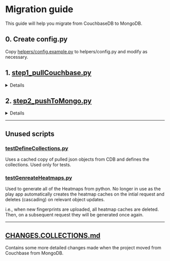 # Migration guide
This guide will help you migrate from CouchbaseDB to MongoDB.

## 0. Create config.py
Copy [helpers/config.example.py](helpers/config.example.py) to helpers/config.py
and modify as necessary.

## 1. [step1_pullCouchbase.py](step1_pullCouchbase.py)

<details >
<summary>
Details
</summary>

Might need to create the migration folder:
```bash
sudo mkdir -p /data/db/migration-couchbase/
sudo chown anyplace:anyplace /data/db/migration-couchbase/
```

It also assumes that cbexport is installed at:
`opt/couchbase/bin/cbexport`

## Report from official dataset:
#### Completion time: ~15mins
#### Objects
```
Date:  05/08/2021

Buildings:       4884
Campus:          295
Edge:            48260
Fingerprints:    12626054
Floorplans:      4356
Pois:            52677
Users:           4782
Undefined:       2
```
</details>

## 2. [step2_pushToMongo.py](step2_pushToMongo.py)

<details >
<summary>
Details
</summary>

#### Dependencies: 
Install the **pymongo** library to your python environment.

Sample code:
```bash
sudo apt install python-pip
pip install pymongo
```

## Report from official dataset:
#### Completion time: ~4 hours
188.1MB after space optimization
#### Objects
```
FingerprintsWifi:  429731 were pushed in total.
Floorplans:           4356
POIs:                 52677
Users:                4782
Spaces:               4450
Edges:                45281
Campuses:             258
------
AccessPointsWifi:
Heatmaps:             
     - HeatmapWifi1
     - HeatmapWifi2
     - HeatmapWifi3
     - HeatmapWifiTimestamp1
     - HeatmapWifiTimestamp2
     - HeatmapWifiTimestamp3

                      Those are cached, and dynamically created,
                      therefore they are excluded.
```


##### Caching fingerprints while migrating:
Fetches from the `fingerprintWifi` exported raw data, according to the buildings (`buid`).
If a particular `buid` does not yet exist in the intermediate files, it adds its fingerprints
to the MongoDB collection.

This allows the script to resume from that point in case the migration is interrupted.
For the Anyplace database the migration takes roughly the below:
- 4 hours needed


</details>

---

## Unused scripts

### [testDefineCollections.py](testDefineCollections.py)
Uses a cached copy of pulled json objects from CDB and defines the collections.
Used only for tests.

### [testGenreateHeatmaps.py](testGenreateHeatmaps.py)
Used to generate all of the Heatmaps from python.
No longer in use as the play app automatically creates the heatmap caches
on the intial request and deletes (cascading) on relevant object updates.  


i.e., when new fingerprints are uploaded, all heatmap caches are deleted.  
Then, on a subsequent request they will be generated once again.

---

## [CHANGES.COLLECTIONS.md](CHANGES.COLLECTIONS.md)  
Contains some more detailed changes made when the project moved from Couchbase from MongoDB.
